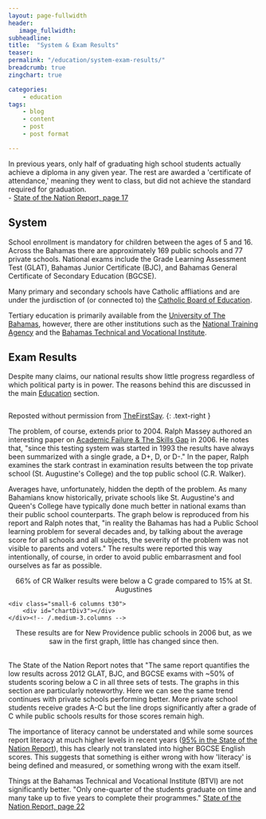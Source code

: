 ```yaml
---
layout: page-fullwidth
header:
   image_fullwidth:
subheadline:
title:  "System & Exam Results"
teaser: 
permalink: "/education/system-exam-results/"
breadcrumb: true
zingchart: true

categories:
    - education
tags:
    - blog
    - content
    - post
    - post format

---
```

>
In previous years, only half of graduating high school students actually achieve a diploma in any given year. The rest are awarded a 'certificate of attendance,' meaning they went to class, but did not achieve the standard required for graduation.
<br/>- [State of the Nation Report, page 17][3] 

## System

School enrollment is mandatory for children between the ages of 5 and 16. Across the Bahamas there are approximately 169 public schools and 77 private schools. National exams include the Grade Learning Assessment Test (GLAT), Bahamas Junior Certificate (BJC), and Bahamas General Certificate of Secondary Education (BGCSE).

Many primary and secondary schools have Catholic affliations and are under the jurdisction of (or connected to) the [Catholic Board of Education][7].

Tertiary education is primarily available from the [University of The Bahamas][4], however, there are other institutions such as the [National Training Agency][5] and the [Bahamas Technical and Vocational Institute][6].

## Exam Results

Despite many claims, our national results show little progress regardless of which political party is in power. The reasons behind this are discussed in the main <a href="{{ site.url }}{{ site.baseurl }}/education">Education</a> section.

<center>
<a href="http://www.thefirstsay.org/education/immeasurable_progress.php"><img src="{{ site.urlimg }}bgcse-scores.png" alt=""></a>
</center>

Reposted without permission from [TheFirstSay][1].
{: .text-right }

The problem, of course, extends prior to 2004. Ralph Massey authored an interesting paper on [Academic Failure & The Skills Gap][2] in 2006. He notes that, "since this testing system was started in 1993 the results have always been summarized with a single grade, a D+, D, or D-." In the paper, Ralph examines the stark contrast in examination results between the top private school (St. Augustine's College) and the top public school (C.R. Walker). 

Averages have, unfortunately, hidden the depth of the problem. As many Bahamians know historically, private schools like St. Augustine's and Queen's College have typically done much better in national exams than their public school counterparts. The graph below is reproduced from his report and Ralph notes that, "in reality the Bahamas has had a Public School learning problem for several decades and, by talking about the average score for all schools and all subjects, the severity of the problem was not visible to parents and voters." The results were reported this way intentionally, of course, in order to avoid public embarrasment and fool ourselves as far as possible.

<div id="chartDiv"></div>
<center>66% of CR Walker results were below a C grade compared to 15% at St. Augustines</center>

<div class="row">
	<div class="small-6 columns t30">
		<div id="chartDiv2"></div>
	</div><!-- /.medium-3.columns -->

	<div class="small-6 columns t30">
		<div id="chartDiv3"></div>
	</div><!-- /.medium-3.columns -->
</div><!-- /.row -->

<center>These results are for New Providence public schools in 2006 but, as we saw in the first graph, little has changed since then.</center>
<br/>

The State of the Nation Report notes that "The same report quantifies the low results across 2012 GLAT, BJC, and BGCSE exams with ~50% of students scoring below a C in all three sets of tests. The graphs in this section are particularly noteworthy. Here we can see the same trend continues with private schools performing better. More private school students receive grades A-C but the line drops significantly after a grade of C while public schools results for those scores remain high.

The importance of literacy cannot be understated and while some sources report literacy at much higher levels in recent years ([95% in the State of the Nation Report][3]), this has clearly not translated into higher BGCSE English scores. This suggests that something is either wrong with how 'literacy' is being defined and measured, or something wrong with the exam itself. 

Things at the Bahamas Technical and Vocational Institute (BTVI) are not significantly better. "Only one-quarter of the students graduate on time and many take up to five years to complete their programmes." [State of the Nation Report, page 22][3]

<!-- SAC vs CR Walker 2006  Graph -->
<!--Note: Comments using javascript convention (//) will result in build errors-->
<script>
var chartData = {
      type: "bar",
      title: {
        text: "2006 BGCSE Results (All Subjects)",
        "font-size":16
      },
      "scale-x": {
       "items-overlap": false,
       label: {
        text: "Letter Grade"
      },
      values: ["A","B","C","D","F"] 
    },
    "scale-y":{
      label: {
        text: "Percentage of All Scores"
      },
      step: 20,
      format: "%v%"
    },
    plot:{
      tooltip:{
        visible : true,
        text: "%t - %v%"
      }
    },
      legend: {
        x: "20%",
        y: "20%"
    },
      series: [
      { 
        values: [4,8,22,24,42],
        backgroundColor:"#2870B1",
        text: "C.R. Walker"
      }, {
        values: [15,23,47,12,3],
        text: "St. Augustines",
        backgroundColor:"#BF0000",
      }
      ]
    };
    zingchart.render({
      id: "chartDiv",
      data: chartData,
      height: 400,
    });
  </script>

<!-- NP Public High BGCSE English and Math Scores Graph -->
<!--Note: Comments using javascript convention (//) will result in build errors-->
<script>
  var chartData2 = {
      type: "pie",
      title: {
        text: "BGCSE Results English",
        "font-size": 16,
      },
    "plot":{
    "value-box":{
      "font-size":14,
      "font-weight":"normal",
      "placement":"out",
      "text": "%t - %npv%"
    },
    "tooltip":{
      visible: false
    }
  },
      series: [
      {values: [17],
        backgroundColor:"#7E971D",
        text: "Illiterate"},

      {values: [39],
        backgroundColor:"#2870B1",
        text: "Fail"},

      {values: [44],
        backgroundColor:"#BF0000",
        text: "Pass"},
      ]
    };
    zingchart.render({
      id: "chartDiv2",
      data: chartData2,
      height: 300,
    });
  </script>

<!-- NP Public High BGCSE English and Math Scores Graph -->
<!--Note: Comments using javascript convention (//) will result in build errors-->
<script>
  var chartData3 = {
      type: "pie",
      title: {
        text: "BGCSE Results Math",
        "font-size": 16,
      },
    "plot":{
    "value-box":{
      "font-size":14,
      "font-weight":"normal",
      "placement":"out",
      "text": "%t - %npv%"
    },
    "tooltip":{
      visible: false
    }
  },
      series: [
      {values: [46],
        backgroundColor:"#7E971D",
        text: "Illiterate"},

      {values: [36],
        backgroundColor:"#2870B1",
        text: "Fail"},

      {values: [18],
        backgroundColor:"#BF0000",
        text: "Pass"},
      ]
    };
    zingchart.render({
      id: "chartDiv3",
      data: chartData3,
      height: 300,
    });
  </script>

[1]: http://www.thefirstsay.org/
[2]: http://www.nassauinstitute.org/files/AcademicFailure&SkilsGap3.pdf
[3]: http://www.vision2040bahamas.org/media/uploads/State_of_the_Nation_Summary_Report.pdf
[4]: http://www.ub.edu.bs/
[5]: http://ntabahamas.org/
[6]: http://www.btvi.edu.bs/jhome/
[7]: http://cboe.cec.edu.bs/